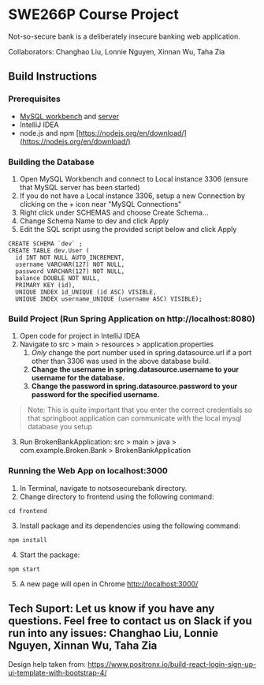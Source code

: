 # SWE266P Course Project
Not-so-secure bank is a deliberately insecure banking web application.

Collaborators: Changhao Liu, Lonnie Nguyen, Xinnan Wu, Taha Zia

## Build Instructions
### Prerequisites
- [MySQL workbench](https://www.mysql.com/products/workbench/) and [server](https://www.mysql.com/products/community/)
- IntelliJ IDEA
- node.js and npm [https://nodejs.org/en/download/](https://nodejs.org/en/download/)

### Building the Database
1. Open MySQL Workbench and connect to Local instance 3306 (ensure that MySQL server has been started)
2. If you do not have a Local instance 3306, setup a new Connection by clicking on the + icon near "MySQL Connections"
3. Right click under SCHEMAS and choose Create Schema...
4. Change Schema Name to dev and click Apply
5. Edit the SQL script using the provided script below and click Apply
```mysql
CREATE SCHEMA `dev` ;
CREATE TABLE dev.User (
  id INT NOT NULL AUTO_INCREMENT,
  username VARCHAR(127) NOT NULL,
  password VARCHAR(127) NOT NULL,
  balance DOUBLE NOT NULL,
  PRIMARY KEY (id),
  UNIQUE INDEX id_UNIQUE (id ASC) VISIBLE,
  UNIQUE INDEX username_UNIQUE (username ASC) VISIBLE);
```

### Build Project (Run Spring Application on http://localhost:8080)
1. Open code for project in IntelliJ IDEA
2. Navigate to src > main > resources > application.properties
   1. *Only* change the port number used in spring.datasource.url if a port other than 3306 was used in the above database build.
   2. **Change the username in spring.datasource.username to your username for the database.**
   3. **Change the password in spring.datasource.password to your password for the specified username.**
> Note: This is quite important that you enter the correct credentials so that springboot application can communicate with the local mysql database you setup
3. Run BrokenBankApplication: src > main > java > com.example.Broken.Bank > BrokenBankApplication

### Running the Web App on localhost:3000
1. In Terminal, navigate to notsosecurebank directory.
2. Change directory to frontend using the following command:
```commandline
cd frontend
```
3. Install package and its dependencies using the following command:
```commandline
npm install
```
4. Start the package:
```commandline
npm start
```
5. A new page will open in Chrome [http://localhost:3000/](http://localhost:3000/)

## Tech Suport: Let us know if you have any questions. Feel free to contact us on Slack if you run into any issues: Changhao Liu, Lonnie Nguyen, Xinnan Wu, Taha Zia

Design help taken from: https://www.positronx.io/build-react-login-sign-up-ui-template-with-bootstrap-4/
